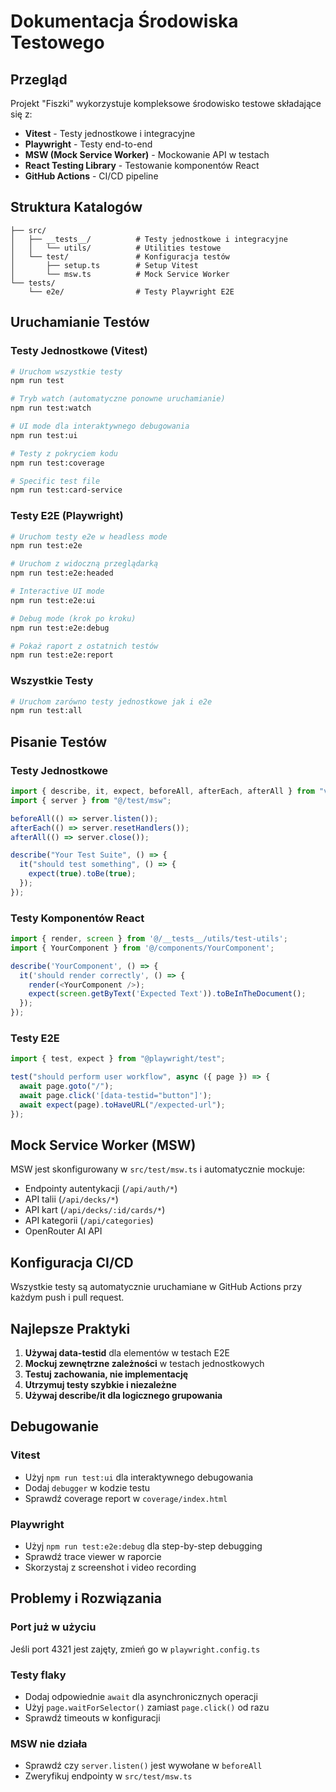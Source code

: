 # Dokumentacja Środowiska Testowego

## Przegląd

Projekt "Fiszki" wykorzystuje kompleksowe środowisko testowe składające się z:

- **Vitest** - Testy jednostkowe i integracyjne
- **Playwright** - Testy end-to-end
- **MSW (Mock Service Worker)** - Mockowanie API w testach
- **React Testing Library** - Testowanie komponentów React
- **GitHub Actions** - CI/CD pipeline

## Struktura Katalogów

```
├── src/
│   ├── __tests__/          # Testy jednostkowe i integracyjne
│   │   └── utils/          # Utilities testowe
│   └── test/               # Konfiguracja testów
│       ├── setup.ts        # Setup Vitest
│       └── msw.ts          # Mock Service Worker
└── tests/
    └── e2e/                # Testy Playwright E2E
```

## Uruchamianie Testów

### Testy Jednostkowe (Vitest)

```bash
# Uruchom wszystkie testy
npm run test

# Tryb watch (automatyczne ponowne uruchamianie)
npm run test:watch

# UI mode dla interaktywnego debugowania
npm run test:ui

# Testy z pokryciem kodu
npm run test:coverage

# Specific test file
npm run test:card-service
```

### Testy E2E (Playwright)

```bash
# Uruchom testy e2e w headless mode
npm run test:e2e

# Uruchom z widoczną przeglądarką
npm run test:e2e:headed

# Interactive UI mode
npm run test:e2e:ui

# Debug mode (krok po kroku)
npm run test:e2e:debug

# Pokaż raport z ostatnich testów
npm run test:e2e:report
```

### Wszystkie Testy

```bash
# Uruchom zarówno testy jednostkowe jak i e2e
npm run test:all
```

## Pisanie Testów

### Testy Jednostkowe

```typescript
import { describe, it, expect, beforeAll, afterEach, afterAll } from "vitest";
import { server } from "@/test/msw";

beforeAll(() => server.listen());
afterEach(() => server.resetHandlers());
afterAll(() => server.close());

describe("Your Test Suite", () => {
  it("should test something", () => {
    expect(true).toBe(true);
  });
});
```

### Testy Komponentów React

```typescript
import { render, screen } from '@/__tests__/utils/test-utils';
import { YourComponent } from '@/components/YourComponent';

describe('YourComponent', () => {
  it('should render correctly', () => {
    render(<YourComponent />);
    expect(screen.getByText('Expected Text')).toBeInTheDocument();
  });
});
```

### Testy E2E

```typescript
import { test, expect } from "@playwright/test";

test("should perform user workflow", async ({ page }) => {
  await page.goto("/");
  await page.click('[data-testid="button"]');
  await expect(page).toHaveURL("/expected-url");
});
```

## Mock Service Worker (MSW)

MSW jest skonfigurowany w `src/test/msw.ts` i automatycznie mockuje:

- Endpointy autentykacji (`/api/auth/*`)
- API talii (`/api/decks/*`)
- API kart (`/api/decks/:id/cards/*`)
- API kategorii (`/api/categories`)
- OpenRouter AI API

## Konfiguracja CI/CD

Wszystkie testy są automatycznie uruchamiane w GitHub Actions przy każdym push i pull request.

## Najlepsze Praktyki

1. **Używaj data-testid** dla elementów w testach E2E
2. **Mockuj zewnętrzne zależności** w testach jednostkowych
3. **Testuj zachowania, nie implementację**
4. **Utrzymuj testy szybkie i niezależne**
5. **Używaj describe/it dla logicznego grupowania**

## Debugowanie

### Vitest

- Użyj `npm run test:ui` dla interaktywnego debugowania
- Dodaj `debugger` w kodzie testu
- Sprawdź coverage report w `coverage/index.html`

### Playwright

- Użyj `npm run test:e2e:debug` dla step-by-step debugging
- Sprawdź trace viewer w raporcie
- Skorzystaj z screenshot i video recording

## Problemy i Rozwiązania

### Port już w użyciu

Jeśli port 4321 jest zajęty, zmień go w `playwright.config.ts`

### Testy flaky

- Dodaj odpowiednie `await` dla asynchronicznych operacji
- Użyj `page.waitForSelector()` zamiast `page.click()` od razu
- Sprawdź timeouts w konfiguracji

### MSW nie działa

- Sprawdź czy `server.listen()` jest wywołane w `beforeAll`
- Zweryfikuj endpointy w `src/test/msw.ts`
